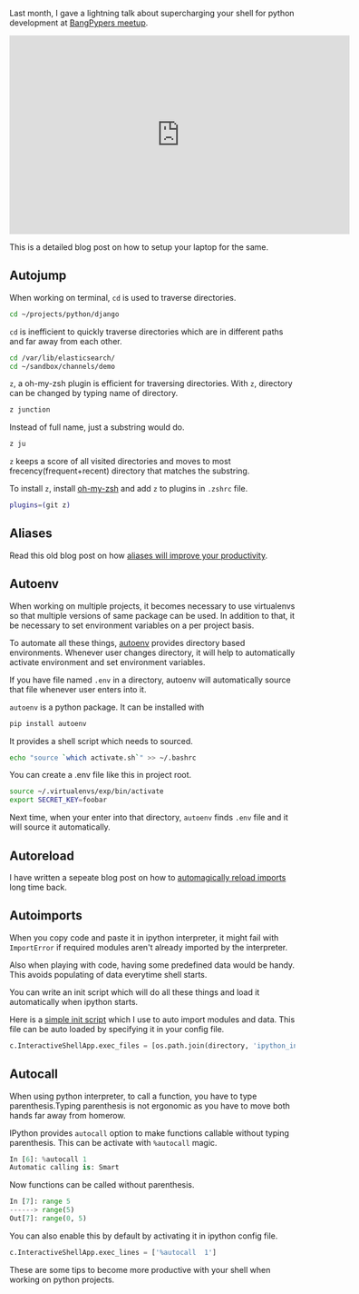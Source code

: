 <!--
.. title: Super Charge Your Shell For Python Development
.. slug: super-charge-your-shell-for-python-development
.. date: 2017-03-26 02:40:31 UTC
.. tags: python, automation, shell
.. category: tech, programming, python
.. link:
.. description: Shell tips and tricks for python & django developers to save your time.
.. type: text
-->

Last month, I gave a lightning talk about supercharging your shell for python development at [BangPypers meetup](http://www.meetup.com/BangPypers/).

<iframe width="600" height="350" src="https://www.youtube.com/embed/lvmJ0tWCjFA" frameborder="0" allowfullscreen></iframe>

This is a detailed blog post on how to setup your laptop for the same.


## Autojump

When working on terminal, `cd` is used to traverse directories.

```sh
cd ~/projects/python/django
```

`cd` is inefficient to quickly traverse directories which are in different paths and far away from each other.

```sh
cd /var/lib/elasticsearch/
cd ~/sandbox/channels/demo
```

`z`, a oh-my-zsh plugin is efficient for traversing directories. With `z`, directory can be changed by typing name of directory.

```sh
z junction
```

Instead of full name, just a substring would do.

```sh
z ju
```

`z` keeps a score of all visited directories and moves to most frecency(frequent+recent) directory that matches the substring.

To install `z`, install [oh-my-zsh](/2015/03/install-oh-my-zsh-on-ubuntu.html) and add `z` to plugins in `.zshrc` file.

```sh
plugins=(git z)
```

## Aliases

Read this old blog post on how [aliases will improve your productivity](/2014/10/useful-shell-aliases-for-python-and.html).


## Autoenv

When working on multiple projects, it becomes necessary to use virtualenvs so that multiple versions of same package can be used. In addition to that, it be necessary to set environment variables on a per project basis.

To automate all these things, [autoenv](https://pypi.python.org/pypi/autoenv/) provides directory based environments. Whenever user changes directory, it will help to automatically activate environment and set environment variables.

If you have file named `.env` in a directory, autoenv will automatically source that file whenever user enters into it.

`autoenv` is a python package. It can be installed with

```sh
pip install autoenv
```

It provides a shell script which needs to sourced.

```sh
echo "source `which activate.sh`" >> ~/.bashrc
```

You can create a .env file like this in project root.

```sh
source ~/.virtualenvs/exp/bin/activate
export SECRET_KEY=foobar
```

Next time, when your enter into that directory, `autoenv` finds `.env` file and it will source it automatically.


## Autoreload

I have written a sepeate blog post on how to [automagically reload imports](/2014/11/python-automagically-reload-imports-in.html) long time back.


## Autoimports

When you copy code and paste it in ipython interpreter, it might fail with `ImportError` if required modules aren't already imported by the interpreter.

Also when playing with code, having some predefined data would be handy. This avoids populating of data everytime shell starts.

You can write an init script which will do all these things and load it automatically when ipython starts.

Here is a [simple init script](https://github.com/ChillarAnand/01/blob/master/python/ipython_config.py) which I use to auto import modules and data. This file can be auto loaded by specifying it in your config file.

```py
c.InteractiveShellApp.exec_files = [os.path.join(directory, 'ipython_init.py')]
```

## Autocall

When using python interpreter, to call a function, you have to type parenthesis.Typing parenthesis is not ergonomic as you have to move both hands far away from homerow.

IPython provides `autocall` option to make functions callable without typing parenthesis. This can be activate with `%autocall` magic.

```py
In [6]: %autocall 1
Automatic calling is: Smart
```

Now functions can be called without parenthesis.

```py
In [7]: range 5
------> range(5)
Out[7]: range(0, 5)
```

You can also enable this by default by activating it in ipython config file.

```py
c.InteractiveShellApp.exec_lines = ['%autocall	1']
```

These are some tips to become more productive with your shell when working on python projects.
